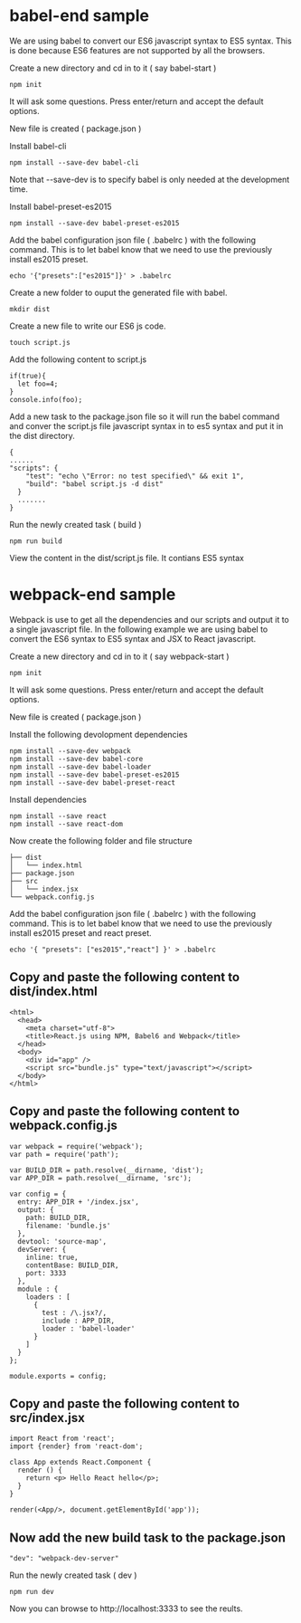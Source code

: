 # babel-end sample
We are using babel to convert our ES6 javascript syntax to ES5 syntax. This is done because ES6 features are not supported by all the browsers.

Create a new directory and cd in to it ( say babel-start )
```
npm init
```
It will ask some questions. Press enter/return and accept the default options.

New file is created ( package.json )

Install babel-cli
```
npm install --save-dev babel-cli
```
Note that --save-dev is to specify babel is only needed at the development time.

Install babel-preset-es2015
```
npm install --save-dev babel-preset-es2015
```
Add the babel configuration json file ( .babelrc ) with the following command. This is to let babel know that we need to use the previously install es2015 preset.
```
echo '{"presets":["es2015"]}' > .babelrc
```

Create a new folder to ouput the generated file with babel.
```
mkdir dist
```

Create a new file to write our ES6 js code.
```
touch script.js
```

Add the following content to script.js
```
if(true){
  let foo=4;
}
console.info(foo);
```
Add a new task to the package.json file so it will run the babel command and conver the script.js file javascript syntax in to es5 syntax and put it in the dist directory.
```
{
......
"scripts": {
    "test": "echo \"Error: no test specified\" && exit 1",
    "build": "babel script.js -d dist"
  }
  .......
}
```
Run the newly created task ( build )
```
npm run build
```
View the content in the dist/script.js file.
It contians ES5 syntax


# webpack-end sample
Webpack is use to get all the dependencies and our scripts and output it to a single javascript file. In the following example we are using babel to convert the ES6 syntax to ES5 syntax and JSX to React javascript. 

Create a new directory and cd in to it ( say webpack-start )
```
npm init
```
It will ask some questions. Press enter/return and accept the default options.

New file is created ( package.json )

Install the following devolopment dependencies
```
npm install --save-dev webpack
npm install --save-dev babel-core
npm install --save-dev babel-loader
npm install --save-dev babel-preset-es2015
npm install --save-dev babel-preset-react
```
Install dependencies
```
npm install --save react
npm install --save react-dom
```
Now create the following folder and file structure
```
├── dist
│   └── index.html
├── package.json
├── src
│   └── index.jsx
└── webpack.config.js
```
Add the babel configuration json file ( .babelrc ) with the following command. This is to let babel know that we need to use the previously install es2015 preset and react preset.
```
echo '{ "presets": ["es2015","react"] }' > .babelrc
```
## Copy and paste the following content to dist/index.html

```
<html>
  <head>
    <meta charset="utf-8">
    <title>React.js using NPM, Babel6 and Webpack</title>
  </head>
  <body>
    <div id="app" />
    <script src="bundle.js" type="text/javascript"></script>
  </body>
</html>
```

## Copy and paste the following content to webpack.config.js
```
var webpack = require('webpack');
var path = require('path');

var BUILD_DIR = path.resolve(__dirname, 'dist');
var APP_DIR = path.resolve(__dirname, 'src');

var config = {
  entry: APP_DIR + '/index.jsx',
  output: {
    path: BUILD_DIR,
    filename: 'bundle.js'
  },
  devtool: 'source-map',
  devServer: {
  	inline: true,
  	contentBase: BUILD_DIR,
  	port: 3333
  },
  module : {
    loaders : [
      {
        test : /\.jsx?/,
        include : APP_DIR,
        loader : 'babel-loader'
      }
    ]
  }
};

module.exports = config;
```

## Copy and paste the following content to  src/index.jsx

```
import React from 'react';
import {render} from 'react-dom';

class App extends React.Component {
  render () {
    return <p> Hello React hello</p>;
  }
}

render(<App/>, document.getElementById('app'));
```

## Now add the new build task to the package.json
```
"dev": "webpack-dev-server"
```
Run the newly created task ( dev )
```
npm run dev
```

Now you can browse to http://localhost:3333 to see the reults.




















